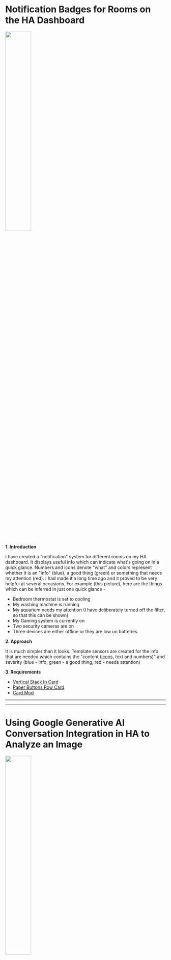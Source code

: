 # Notification Badges for Rooms on the HA Dashboard
<image src="https://github.com/satyambaba/homeassistant/assets/6833101/6c48fd45-f4d4-45ab-aed0-603ce5eaeb79" width="40%" />

<br><br>
**1. Introduction**

I have created a "notification" system for different rooms on my HA dashboard. It displays useful info which can indicate what's going on in a quick glance. Numbers and icons denote "what" and colors represent whether it is an "info" (blue), a good thing (green) or something that needs my attention (red). I had made it a long time ago and it proved to be very helpful at several occasions.
For example (this picture), here are the things which can be inferred in just one quick glance - 
- Bedroom thermostat is set to cooling
- My washing machine is running
- My aquarium needs my attention (I have deliberately turned off the filter, so that this can be shown)
- My Gaming system is currently on
- Two security cameras are on
- Three devices are either offline or they are low on batteries.

**2. Approach**

It is much simpler than it looks. Template sensors are created for the info that are needed which contains the "content ([icons](https://www.emojipedia.org), text and numbers)" and severity (blue - info, green - a good thing, red - needs attention) 

**3. Requirements**
- [Vertical Stack In Card](https://github.com/ofekashery/vertical-stack-in-card)
- [Paper Buttons Row Card](https://github.com/jcwillox/lovelace-paper-buttons-row)
- [Card Mod](https://github.com/thomasloven/lovelace-card-mod)
  
________________________________________________________________________________________________________________________________________________________________________________________________
________________________________________________________________________________________________________________________________________________________________________________________________

# Using Google Generative AI Conversation Integration in HA to Analyze an Image
<image src="https://github.com/satyambaba/homeassistant/assets/6833101/797d8a43-3cf4-4d1c-96b5-caffec4a5b11" width="40%" />

**Note: This integration works with any image stored locally including camera snapshots.**

# Steps to follow

**1. Add and configure [Google Generative AI Conversation Integration](https://www.home-assistant.io/integrations/google_generative_ai_conversation?fbclid=IwAR3MOTjh6NoxIa4i4NVu5s23xE_YAnc_nJ7ign8iX4ZzRAg1dAEToZfanC8) in HA**

**2. Create a Text helper called "Doorbell AI Description" (Settings > Devices & services > Helpers > Create Helper > Text)**

**3. Create a folder "/config/www/picture/doorbell"**

**4. Put below code in the config file and reboot (it is only needed when you are using Step 5, Method 1)**
```yaml
downloader:
  download_dir: /config/www/picture/doorbell
```

**5. Script to save camera image to a local location (you can use either of the methods below based on the camera you have)**

**Method 1**
```yaml
doorbell_snapshot:
  alias: Doorbell Snapshot
  sequence:
    - service: downloader.download_file
      data:
        url: >-
          http://[enter your HA IP]:8123{{state_attr('image.doorbell_event_image','entity_picture')}}
        filename: visitor.jpg
        overwrite: true
```

**Method 2**
```yaml
doorbell_snapshot2:
  alias: Doorbell Snapshot 2
  sequence:
    - service: camera.snapshot
      target:
        entity_id: camera.doorbell
      data:
        filename: /config/www/picture/doorbell/visitor.jpg
```

**6. Script to generate description using Google Generative AI**
```yaml
doorbell_snapshot_ai_description:
  alias: Doorbell Snapshot AI Description
  sequence:
    - service: google_generative_ai_conversation.generate_content
      data:
        image_filename: /config/www/picture/doorbell/visitor.jpg
        prompt: >-
          Very briefly describe, what do you see in this image from my doorbell camera. Your message needs to be short to be fit in a phone notification. Don't describe stationary objects or buildings.
      response_variable: doorbell_ai_description
    - service: input_text.set_value
      data:
        value: >
          {{doorbell_ai_description['text']}}
          # in case this doesn't work, you may try {{doorbell_ai_description.text}}
      target:
        entity_id: input_text.doorbell_ai_description
```

**7. Leverage input_text.doorbell_ai_description entity in the automation for notification or anywhere else you want**

________________________________________________________________________________________________________________________________________________________________________________________________
________________________________________________________________________________________________________________________________________________________________________________________________

# Fitness Stats Comparison Card
A card to compare fitness stats using HA Fitbit or other integrations. In this case, I used the info provided by the official HA Fitbit integration and a custom Fitbit integration because the official HA Fitbit integration doesn't support multiple accounts. If other fitness integrations provide similar information, sensors can be modified easily.

![image](https://github.com/satyambaba/homeassistant/assets/6833101/40a6c69f-21e9-4ab9-bd4d-5d8d1820203f)

**1. Features**
- This card displays and compares key fitness stats in a concise and organized manner to keep us motivated
- Stars are earned by comparing steps, active hours and sleep hours
- Winner is decided based on the number of stars earned
- Individual icons are colored based on sensor values. For example - Step icons are green if steps are greater than 10K, orange if steps are between 3K - 10K and red if steps are less than 3K
- Even if you only have the official HA Fitbit integration, this card can be easily modified to display the stats only for one person

**2. Steps to use**
- Install cards mentioned in 1.4
- Create template sensors mentioned in 1.5
- Use YAML code mentioned in 1.3
  
**3. YAML Code for the Card**
```yaml
type: custom:vertical-stack-in-card
style: |
  ha-card{
    background: rgba(25, 25, 25, 0.3);
    padding: 15px 0px 15px 0px;
  }
cards:
  - type: custom:stack-in-card
    style: |
      ha-card{
        background: rgba(25, 25, 25, 0);
      }
    mode: horizontal
    cards:
      - type: custom:vertical-stack-in-card
        style: |
          ha-card{
            background: rgba(25, 25, 25, 0);
            border-radius: 0px;
            border-right: 1px solid #787878;
          }
        cards:
          - type: custom:vertical-stack-in-card
            style: |
              ha-card {
                background: none;
                box-shadow: none;
              }
            cards:
              - type: custom:paper-buttons-row
                styles:
                  padding: 0px 0px 15px 0px
                buttons:
                  - entity: person.person1
                    name: >
                      {% if states('sensor.person1_fitness_score') >
                      states('sensor.person2_fitness_score') %}Person 1 🏆{% else
                      %}Person 1{% endif %}
                    layout: icon_name
                    image: >
                        {{state_attr('person.person1','entity_picture')}}
                    style:
                      button:
                        font-size: 1.1rem
                        font-weight: 500
                        padding: 0px 0px 0px 0px
                      icon:
                        height: 50px
                        width: 50px
                      name:
                        padding: 5px 0px 0px 0px
                    tap_action:
                      action: none
                    hold_action:
                      action: none
              - type: custom:paper-buttons-row
                styles:
                  padding: 10px 0px 10px 0px
                buttons:
                  - entity: sensor.person1_distance
                    icon: mdi:map-marker-distance
                    name: |
                      {{states(config.entity) | round(1)}} km
                    layout: icon_name
                    style:
                      button:
                        font-size: 1rem
                        padding: 0px 0px 0px 0px
                      icon:
                        '--mdc-icon-size': 27px
                        transform: rotateY(0deg)
                    tap_action:
                      action: none
                    hold_action:
                      action: none
                  - entity: sensor.person1_steps
                    icon: mdi:shoe-sneaker
                    name: >
                      {{"{:,.0f}".format(states(config.entity) | int)}} {% if
                      (states('sensor.person1_steps') | float) >
                      (states('sensor.person2_steps') | float) %}⭐{% else %}{% endif %}
                    layout: icon_name
                    style:
                      button:
                        font-size: 1rem
                        padding: 0px 0px 0px 0px
                      icon:
                        '--mdc-icon-size': 27px
                        transform: rotateY(180deg)
                        color: >
                          {% if states(config.entity) | float(0) < 3000
                          %}var(--threshold-red) {% elif states(config.entity) |
                          float(0) < 10000 %}var(--threshold-orange) {% else
                          %}var(--threshold-green){% endif %}
                    tap_action:
                      action: none
                    hold_action:
                      action: none
              - type: custom:paper-buttons-row
                styles:
                  padding: 10px 0px 10px 0px
                buttons:
                  - entity: sensor.person1_inactive_hours
                    icon: mdi:seat-recline-normal
                    name: >
                      {% if states(config.entity) | float(0) < 1 %}
                      {{((states(config.entity)) | float * 60) | round(0)}} m {%
                      else %} {{(states(config.entity) | float(0)) | round(1)}}
                      h {% endif %}
                    layout: icon_name
                    style:
                      button:
                        font-size: 1rem
                        padding: 0px 0px 0px 0px
                      icon:
                        '--mdc-icon-size': 27px
                    tap_action:
                      action: none
                    hold_action:
                      action: none
                  - entity: sensor.person1_active_hours
                    icon: mdi:run-fast
                    name: >
                      {% if states(config.entity) | float(0) < 1 %}
                      {{((states(config.entity)) | float * 60) | round(0)}} m {%
                      else %} {{(states(config.entity) | float(0)) | round(1)}}
                      h {% endif %} {% if (states('sensor.person1_active_hours') |
                      float) > (states('sensor.person2_active_hours') | float)
                      %}⭐{% else %}{% endif %}
                    layout: icon_name
                    style:
                      button:
                        font-size: 1rem
                        padding: 0px 0px 0px 0px
                      icon:
                        '--mdc-icon-size': 27px
                    tap_action:
                      action: none
                    hold_action:
                      action: none
              - type: custom:paper-buttons-row
                styles:
                  padding: 10px 0px 10px 0px
                buttons:
                  - entity: sensor.person1_sleep_efficiency
                    icon: >
                      {% if states(config.entity) | float(0) >= 60
                      %}mdi:thumb-up {% else %}mdi:thumb-down{% endif %}
                    name: |
                      {{states(config.entity)}}%
                    layout: icon_name
                    style:
                      button:
                        font-size: 1rem
                        padding: 0px 0px 0px 0px
                      icon:
                        '--mdc-icon-size': 22px
                        transform: >
                          {% if states(config.entity) | float(0) >= 60
                          %}rotateY(0deg){% else %}rotateY(180deg){% endif %}
                        color: >
                          {% if states(config.entity) | float(0) >= 60
                          %}var(--threshold-green) {% else
                          %}var(--threshold-red){% endif %}
                    tap_action:
                      action: none
                    hold_action:
                      action: none
                  - entity: sensor.person1_sleep_hours
                    icon: mdi:bed-clock
                    name: >
                      {{(states(config.entity) | float(0)) | round(1)}} h {% if
                      (states('sensor.person1_sleep_hours') | float) >
                      (states('sensor.person2_sleep_hours') | float) %}⭐{% else
                      %}{% endif %}
                    layout: icon_name
                    style:
                      button:
                        font-size: 1rem
                        padding: 0px 0px 0px 0px
                      icon:
                        '--mdc-icon-size': 22px
                        transform: rotateY(180deg)
                        color: >
                          {% if states(config.entity) | float(0) >= 7
                          %}var(--threshold-green) {% else
                          %}var(--threshold-red){% endif %}
                    tap_action:
                      action: none
                    hold_action:
                      action: none
              - type: custom:paper-buttons-row
                styles:
                  padding: 10px 0px 10px 0px
                buttons:
                  - entity: sensor.versa_3_battery
                    icon: >
                      {% if states(config.entity) == 'Low' %}mdi:battery-30 {%
                      elif states(config.entity) == 'Medium' %}mdi:battery-60{%
                      elif states(config.entity) == 'High' %}mdi:battery-90{%
                      else %}mdi:battery-60{% endif %}
                    name: |
                      {{states(config.entity)[0]}}
                    layout: icon_name
                    style:
                      button:
                        font-size: 1rem
                        padding: 0px 0px 0px 0px
                      icon:
                        '--mdc-icon-size': 22px
                        color: >
                          {% if states(config.entity) == 'Low'
                          %}var(--threshold-red){% elif states(config.entity) ==
                          'Medium' %}var(--threshold-orange){% elif
                          states(config.entity) == 'High'
                          %}var(--threshold-green){% else %}{% endif %}
                      name:
                        padding: 7px 0px 0px 0px
                    tap_action:
                      action: none
                    hold_action:
                      action: none
                  - entity: sensor.person1_resting_heart_rate
                    icon: mdi:heart-pulse
                    name: |
                      {{states(config.entity) | replace('unknown', '.')}}
                    layout: icon_name
                    style:
                      button:
                        font-size: 1rem
                        padding: 0px 0px 0px 0px
                      icon:
                        '--mdc-icon-size': 27px
                        transform: rotateY(180deg)
                    tap_action:
                      action: none
                    hold_action:
                      action: none
              - type: custom:paper-buttons-row
                styles:
                  padding: 15px 0px 0px 0px
                buttons:
                  - entity: sensor.person1_scoreboard_update_time
                    name: |
                      Updated {{states(config.entity)}} ago
                    layout: name
                    style:
                      button:
                        font-size: 0.9rem
                        padding: 0px 0px 0px 0px
                      icon:
                        '--mdc-icon-size': 22px
                    tap_action:
                      action: none
                    hold_action:
                      action: none
      - type: custom:vertical-stack-in-card
        style: |
          ha-card{
            background: rgba(25, 25, 25, 0);
            border-radius: 0px;
          }
        cards:
          - type: custom:vertical-stack-in-card
            style: |
              ha-card {
                background: none;
                box-shadow: none;
              }
            cards:
              - type: custom:paper-buttons-row
                styles:
                  padding: 0px 0px 15px 0px
                buttons:
                  - entity: person.person2
                    name: >
                      {% if states('sensor.person1_fitness_score') <
                      states('sensor.person2_fitness_score') %}Person 2 🏆{% else
                      %}Person 2{% endif %}
                    layout: icon_name
                    image: >
                        {{state_attr('person.person2','entity_picture')}}
                    style:
                      button:
                        font-size: 1.1rem
                        font-weight: 500
                        padding: 0px 0px 0px 0px
                      icon:
                        height: 50px
                        width: 50px
                      name:
                        padding: 5px 0px 0px 0px
                    tap_action:
                      action: none
                    hold_action:
                      action: none
              - type: custom:paper-buttons-row
                styles:
                  padding: 10px 0px 10px 0px
                buttons:
                  - entity: sensor.person2_steps
                    icon: mdi:shoe-sneaker
                    name: >
                      {% if (states('sensor.person1_steps') | float) <
                      (states('sensor.person2_steps') | float) %}⭐{% else %}{% endif %}
                      {{"{:,.0f}".format(states(config.entity) | int)}}
                    layout: icon_name
                    style:
                      button:
                        font-size: 1rem
                        padding: 0px 0px 0px 0px
                      icon:
                        '--mdc-icon-size': 27px
                        color: >
                          {% if states(config.entity) | float(0) < 3000
                          %}var(--threshold-red) {% elif states(config.entity) |
                          float(0) < 10000 %}var(--threshold-orange) {% else
                          %}var(--threshold-green){% endif %}
                    tap_action:
                      action: none
                    hold_action:
                      action: none
                  - entity: sensor.person2_distance
                    icon: mdi:map-marker-distance
                    name: |
                      {{states(config.entity) | round(1)}} km
                    layout: icon_name
                    style:
                      button:
                        font-size: 1rem
                        padding: 0px 0px 0px 0px
                      icon:
                        '--mdc-icon-size': 27px
                        transform: rotateY(180deg)
                    tap_action:
                      action: none
                    hold_action:
                      action: none
              - type: custom:paper-buttons-row
                styles:
                  padding: 10px 0px 10px 0px
                buttons:
                  - entity: sensor.person2_active_hours
                    icon: mdi:run-fast
                    name: >
                      {% if (states('sensor.person1_active_hours') | float) <
                      (states('sensor.person2_active_hours') | float) %}⭐{% else
                      %}{% endif %} {% if states(config.entity) | float(0) < 1
                      %} {{((states(config.entity)) | float * 60) | round(0)}} m
                      {% else %} {{(states(config.entity) | float(0) ) |
                      round(1)}} h {% endif %}
                    layout: icon_name
                    style:
                      button:
                        font-size: 1rem
                        padding: 0px 0px 0px 0px
                      icon:
                        '--mdc-icon-size': 27px
                        transform: rotateY(180deg)
                    tap_action:
                      action: none
                    hold_action:
                      action: none
                  - entity: sensor.person2_inactive_hours
                    icon: mdi:seat-recline-normal
                    name: >
                      {% if states(config.entity) | float(0) < 1 %}
                      {{((states(config.entity)) | float * 60) | round(0)}} m {%
                      else %} {{(states(config.entity) | float(0)) | round(1)}}
                      h {% endif %}
                    layout: icon_name
                    style:
                      button:
                        font-size: 1rem
                        padding: 0px 0px 0px 0px
                      icon:
                        '--mdc-icon-size': 27px
                        transform: rotateY(180deg)
                    tap_action:
                      action: none
                    hold_action:
                      action: none
              - type: custom:paper-buttons-row
                styles:
                  padding: 10px 0px 10px 0px
                buttons:
                  - entity: sensor.person2_sleep_hours
                    icon: mdi:bed-clock
                    name: >
                      {% if (states('sensor.person1_sleep_hours') | float) <
                      (states('sensor.person2_sleep_hours') | float) %}⭐{% else
                      %}{% endif %} {{(states(config.entity) | float(0)) |
                      round(1)}} h
                    layout: icon_name
                    style:
                      button:
                        font-size: 1rem
                        padding: 0px 0px 0px 0px
                      icon:
                        '--mdc-icon-size': 22px
                        transform: rotateY(0deg)
                        color: >
                          {% if states(config.entity) | float(0) >= 7
                          %}var(--threshold-green) {% else
                          %}var(--threshold-red){% endif %}
                    tap_action:
                      action: none
                    hold_action:
                      action: none
                  - entity: sensor.person2_sleep_efficiency
                    icon: >
                      {% if states(config.entity) | float(0) >= 60
                      %}mdi:thumb-up {% else %}mdi:thumb-down{% endif %}
                    name: |
                      {{states(config.entity)}}%
                    layout: icon_name
                    style:
                      button:
                        font-size: 1rem
                        padding: 0px 0px 0px 0px
                      icon:
                        '--mdc-icon-size': 22px
                        transform: >
                          {% if states(config.entity) | float(0) >= 60
                          %}rotateY(180deg){% else %}rotateY(0deg){% endif %}
                        color: >
                          {% if states(config.entity) | float(0) >= 60
                          %}var(--threshold-green) {% else
                          %}var(--threshold-red){% endif %}
                    tap_action:
                      action: none
                    hold_action:
                      action: none
              - type: custom:paper-buttons-row
                styles:
                  padding: 10px 0px 10px 0px
                buttons:
                  - entity: sensor.person2_resting_heart_rate
                    icon: mdi:heart-pulse
                    name: |
                      {{states(config.entity) | replace('unknown', '.')}}
                    layout: icon_name
                    style:
                      button:
                        font-size: 1rem
                        padding: 0px 0px 0px 0px
                      icon:
                        '--mdc-icon-size': 27px
                    tap_action:
                      action: none
                    hold_action:
                      action: none
                  - entity: sensor.charge_5_battery
                    icon: >
                      {% if states(config.entity) == 'Low' %}mdi:battery-30 {%
                      elif states(config.entity) == 'Medium' %}mdi:battery-60{%
                      elif states(config.entity) == 'High' %}mdi:battery-90{%
                      else %}mdi:battery-60{% endif %}
                    name: |
                      {{states(config.entity)[0]}}
                    layout: icon_name
                    style:
                      button:
                        font-size: 1rem
                        padding: 0px 0px 0px 0px
                      icon:
                        '--mdc-icon-size': 22px
                        color: >
                          {% if states(config.entity) == 'Low'
                          %}var(--threshold-red){% elif states(config.entity) ==
                          'Medium' %}var(--threshold-orange){% elif
                          states(config.entity) == 'High'
                          %}var(--threshold-green){% else %}{% endif %}
                      name:
                        padding: 7px 0px 0px 0px
                    tap_action:
                      action: none
                    hold_action:
                      action: none
              - type: custom:paper-buttons-row
                styles:
                  padding: 15px 0px 0px 0px
                buttons:
                  - entity: sensor.person2_scoreboard_update_time
                    name: |
                      Updated {{states(config.entity)}} ago
                    layout: name
                    style:
                      button:
                        font-size: 0.9rem
                        padding: 0px 0px 0px 0px
                      icon:
                        '--mdc-icon-size': 22px
                    tap_action:
                      action: none
                    hold_action:
                      action: none
```
**4. Requirements**
- [Vertical Stack In Card](https://github.com/ofekashery/vertical-stack-in-card)
- [Paper Buttons Row Card](https://github.com/jcwillox/lovelace-paper-buttons-row)
- [Card Mod](https://github.com/thomasloven/lovelace-card-mod)

**5. Details about Sensors**

- Sensors Provided by the official HA Fitbit Integration which are used (directly or in a template sensor) for this card - Steps, Distance, Minutes Fairly Active, Minutes Lightly Active, Minutes Very Active, Minutes Sedentary, Sleep Efficiency, Minutes Asleep, Resting Heart Rate and Battery
  
- Sleep Hours - Template Sensor to calculate sleep hours
  
  ```yaml
    person1_sleep_hours:
      friendly_name: "Person1 Sleep Hours"
      value_template: >
        {{(states('sensor.person1_sleep_minutes_asleep') | float(0) / 60) | round(1)}}
  ```
  Please create the same sensor for person2.

- Active Hours - Template Sensor to calculate active hours
  
  ```yaml
    person1_active_hours:
      friendly_name: "Person1 Active Hours"
      value_template: >
        {{((states('sensor.person1_minutes_lightly_active') | float(0) + states('sensor.person1_minutes_fairly_active') | float(0) + states('sensor.person1_minutes_very_active') | float(0)) / 60) | round(1)}}
  ```
  Please create the same sensor for person2.

- Inactive Hours - Template Sensor to calculate inactive hours
  
  ```yaml
    person1_inactive_hours:
      friendly_name: "Person1 Inactive Hours"
      value_template: >
        {{(states('sensor.person1_minutes_sedentary') | float(0) / 60) | round(1)}}
  ```
  Please create the same sensor for person2.

- Active Hours Percentage - Template Sensor to calculate active hours percentage
  
  ```yaml
    person1_active_hours_percentage:
      friendly_name: "Person1 Active Hours Percentage"
      device_class: "battery"
      unit_of_measurement: "%"
      value_template: >
        {{(states('sensor.person1_active_hours') | float * 100 / (states('sensor.person1_active_hours') | float + states('sensor.person1_inactive_hours') | float)) | round(0) }}
  ```
  Please create the same sensor for person2.

- Fitness Wins - Template Sensor to store "wins" info based on comparing steps, active hours and sleep hours

  ```yaml
    person1_fitness_wins:
      friendly_name: "Person1 Fitness Wins"
      value_template: >
        {% if (states('sensor.person1_steps') | float) >
        (states('sensor.person2_steps') | float) %}1{% else %}0{% endif %}{%
        if (states('sensor.person1_active_hours') | float) >
        (states('sensor.person2_active_hours') | float) %}1{% else %}0{% endif %}{% if
        (states('sensor.person1_sleep_hours') | float) >
        (states('sensor.person2_sleep_hours') | float) %}1{% else %}0{% endif %}
    ```
    Please create the same sensor for person2.

- Fitness Score - Template Sensor to calculate score based on wins.
  
  ```yaml
      person1_fitness_score:
      friendly_name: "Person1 Fitness Score"
      value_template: >
        {{((states('sensor.person1_fitness_wins')[0] | int) + (states('sensor.person1_fitness_wins')[1] | int) + (states('sensor.person1_fitness_wins')[2] | int)) | int}}
  ```
  Please create the same sensor for person2.

  - Scoreboard Update Time - Template Sensor to calculate the scoreboard last update time.
  
  ```yaml
    person1_scoreboard_update_time:
      friendly_name: Person1 Scoreboard Update Time
      value_template: >
        {% if ((as_timestamp(now())-max(as_timestamp(states.sensor.person1_steps.last_updated),as_timestamp(states.sensor.person1_resting_heart_rate.last_updated),as_timestamp(states.sensor.person1_sleep_minutes_asleep.last_updated),as_timestamp(states.sensor.versa_3_battery.last_updated)))/3600) | float > 1 %}{{(((as_timestamp(now())-max(as_timestamp(states.sensor.person1_steps.last_updated),as_timestamp(states.sensor.person1_resting_heart_rate.last_updated),as_timestamp(states.sensor.person1_sleep_minutes_asleep.last_updated),as_timestamp(states.sensor.versa_3_battery.last_updated)))/3600) | int)}}h
        {% else %}{% endif %}{{(((((as_timestamp(now())-max(as_timestamp(states.person1_fitbit_steps.last_updated),as_timestamp(states.sensor.person1_resting_heart_rate.last_updated),as_timestamp(states.sensor.person1_sleep_minutes_asleep.last_updated),as_timestamp(states.sensor.versa_3_battery.last_updated)))/3600) | float)-(((as_timestamp(now())-max(as_timestamp(states.sensor.person1_steps.last_updated),as_timestamp(states.sensor.person1_resting_heart_rate.last_updated),as_timestamp(states.sensor.person1_sleep_minutes_asleep.last_updated),as_timestamp(states.sensor.versa_3_battery.last_updated)))/3600) | int))*60) | round(0)}}m

  ```
  Please create the same sensor for person2.
